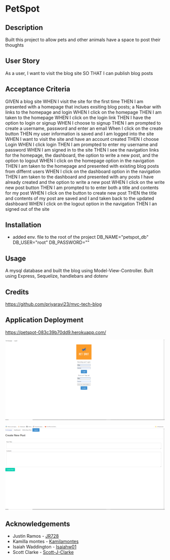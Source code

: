 # PetSpot

## Description

Built this project to allow pets and other animals have a space to post their thoughts

## User Story

As a user, I want to visit the blog site
SO THAT I can publish blog posts

## Acceptance Criteria 

GIVEN  a blog site 
WHEN I visit the site for the first time 
THEN I am presented with a homepage that inclues exsiting blog posts; a Navbar with links to the homepage and login
WHEN I click on the homepage 
THEN I am taken to the homepage 
WHEN I click on the login link 
THEN I have the option to login or signup
WHEN I choose to signup 
THEN I am prompted to create a username, password and enter an email
When I click on the create button 
THEN my user information is saved and I am logged into the site
WHEN I want to visit the site and have an account created 
THEN I choose Login
WHEN I click login
THEN I am prompted to enter my username and password 
WHEN I am signed in to the site 
THEN I see the navigation links for the homepage, the dashboard, the option to write a new post, and the option to logout
WHEN I click on the homepage option in the navigation 
THEN I am taken to the homepage and presented with existing blog posts from differnt users
WHEN I click on the dashboard option in the navigation 
THEN I am taken to the dashboard and presented with any posts I have already created and the option to write a new post 
WHEN I click on the write new post button 
THEN I am prompted to to enter both a title and contents for my post
WHEN I click on the button to create new post 
THEN the title and contents of my post are saved and I and taken back to the updated dashboard 
WHEN I click on the logout option in the navigation 
THEN I an signed out of the site 

## Installation

- added env. file to the root of the project 
DB_NAME="petspot_db"
DB_USER="root"
DB_PASSWORD=""

## Usage

A mysql database and built the blog using Model-View-Controller. Built using Express, Sequelize, handlebars and dotenv

## Credits 

https://github.com/priyaravi23/mvc-tech-blog

## Application Deployment 

https://petspot-083c39b70dd9.herokuapp.com/

![image](assets/readmepetspot.PNG)

![create a post](assets/readmepetspotpost.PNG)

## Acknowledgements

- Justin Ramos - [JR728](https://github.com/JR728)
- Kamilla montes - [Kamilamontes](https://github.com/kamilamontes)
- Isaiah Waddington - [Isaiahw01](https://github.com/Isaiahw01)
- Scott Clarke - [Scott-J-Clarke](https://github.com/Scott-J-Clarke)